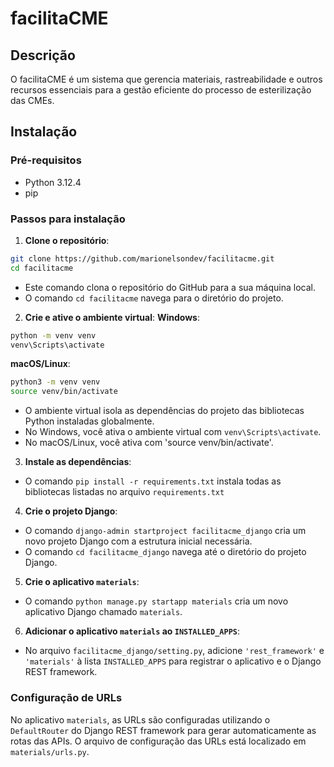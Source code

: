 # facilitaCME

## Descrição
O facilitaCME é um sistema que gerencia materiais, rastreabilidade e outros recursos essenciais para a gestão eficiente do processo de esterilização das CMEs.

## Instalação

### Pré-requisitos
- Python 3.12.4
- pip

### Passos para instalação
1. **Clone o repositório**:
```sh
git clone https://github.com/marionelsondev/facilitacme.git
cd facilitacme
```
- Este comando clona o repositório do GitHub para a sua máquina local.
- O comando `cd facilitacme` navega para o diretório do projeto.

2. **Crie e ative o ambiente virtual**:
**Windows**:
```sh
python -m venv venv
venv\Scripts\activate
```
**macOS/Linux**:
```sh
python3 -m venv venv
source venv/bin/activate
```
- O ambiente virtual isola as dependências do projeto das bibliotecas Python instaladas globalmente.
- No Windows, você ativa o ambiente virtual com `venv\Scripts\activate`.
- No macOS/Linux, você ativa com 'source venv/bin/activate'.

3. **Instale as dependências**:
- O comando `pip install -r requirements.txt` instala todas as bibliotecas listadas no arquivo `requirements.txt`

4. **Crie o projeto Django**:
- O comando `django-admin startproject facilitacme_django` cria um novo projeto Django com a estrutura inicial necessária.
- O comando `cd facilitacme_django` navega até o diretório do projeto Django.

5. **Crie o aplicativo `materials`**:
- O comando `python manage.py startapp materials` cria um novo aplicativo Django chamado `materials`.

6. **Adicionar o aplicativo `materials` ao `INSTALLED_APPS`**:
- No arquivo `facilitacme_django/setting.py`, adicione `'rest_framework'` e `'materials'` à lista `INSTALLED_APPS` para registrar o aplicativo e o Django REST framework.

### Configuração de URLs
No aplicativo `materials`, as URLs são configuradas utilizando o `DefaultRouter` do Django REST framework para gerar automaticamente as rotas das APIs. O arquivo de configuração das URLs está localizado em `materials/urls.py`.

